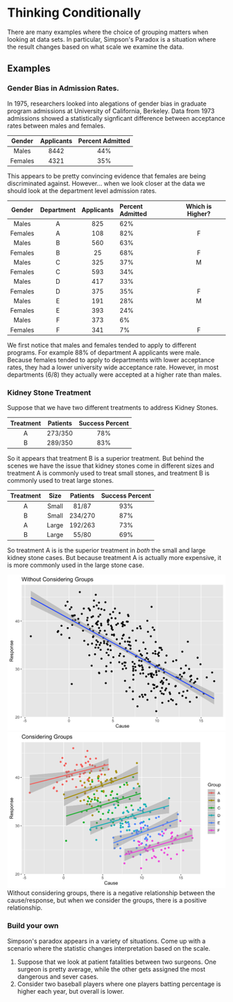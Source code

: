 # Thinking Conditionally





There are many examples where the choice of grouping matters when looking at data sets.  In particular, Simpson's Paradox is a situation where the result changes based on what scale we examine the data.

## Examples

### Gender Bias in Admission Rates.

In 1975, researchers looked into alegations of gender bias in graduate program admissions at University of California, Berkeley. Data from 1973 admissions showed a statistically signficant difference between acceptance rates between males and females.

| Gender   |   Applicants    |  Percent Admitted |
|:--------:|:---------------:|:-----------------:|
| Males    |  8442           | 44%               |
| Females  |  4321           | 35%               |


This appears to be pretty convincing evidence that females are being discriminated against.  However... when we look closer at the data we should look at the department level admission rates.

| Gender   | Department |   Applicants    |  Percent Admitted |  Which is Higher? |
|:--------:|:----------:|:---------------:|:------------------|:------------:|
| Males   | A	| 825	| 62%	|   |
| Females | A | 108	| 82% | F |
| Males   | B	| 560	| 63%	|   |
| Females | B | 25	| 68% | F |
| Males   | C	| 325	| 37%	| M |
| Females | C | 593	| 34% |   |
| Males   | D	| 417	| 33%	|   | 
| Females | D | 375	| 35% | F |
| Males   | E	| 191	| 28%	| M |
| Females | E | 393	| 24% |   |
| Males   | F	| 373	| 6%	|   |
| Females | F | 341	| 7%  | F |

We first notice that males and females tended to apply to different programs. For example 88% of department A applicants were male. Because females tended to apply to departments with lower acceptance rates, they had a lower university wide acceptance rate. However, in most departments (6/8) they actually were accepted at a higher rate than males.

### Kidney Stone Treatment

Suppose that we have two different treatments to address Kidney Stones. 

| Treatment | Patients   | Success Percent |
|:---------:|:----------:|:--------------:|
|  A        |  273/350   |   78%          |	
|  B        |  289/350   |   83%          |

So it appears that treatment B is a superior treatment. But behind the scenes we have the issue that kidney stones come in different sizes and treatment A is commonly used to treat small stones, and treatment B is commonly used to treat large stones.

| Treatment |  Size      | Patients  | Success Percent |
|:---------:|:----------:|:---------:|:---------------:|
|  A        | Small      |  81/87    |   93%           |	
|  B        | Small      | 234/270   |   87%           |
|  A        | Large      | 192/263   |   73%           |	
|  B        | Large      |  55/80    |   69%           |

So treatment A is is the superior treatment in *both* the small and large kidney stone cases.  But because treatment A is actually more expensive, it is more commonly used in the large stone case.


<img src="10_Conditional_Thinking_files/figure-html/unnamed-chunk-3-1.png" width="672" />

<img src="10_Conditional_Thinking_files/figure-html/unnamed-chunk-4-1.png" width="672" />
Without considering groups, there is a negative relationship between the cause/response, but when we consider the groups, there is a positive relationship.

### Build your own 

Simpson's paradox appears in a variety of situations. Come up with a scenario where the statistic changes interpretation based on the scale.

  1. Suppose that we look at patient fatalities between two surgeons. One surgeon is pretty average, while the other gets assigned the most dangerous and sever cases.
  2. Consider two baseball players where one players batting percentage is higher each year, but overall is lower.
